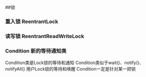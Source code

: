 ##锁

### 重入锁 ReentrantLock

### 读写锁 ReentrantReadWriteLock

### Condition 新的等待通知类
  Condition类是Lock锁的等待和通知
  Condition类似于wait()、notify()、notifyAll() 用户Lock锁的等待和唤醒
  Condition一定是针对某一把锁
  
###
